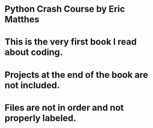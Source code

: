 # Python Crash Course by Eric Matthes 

# This is the very first book I read about coding. 
# Projects at the end of the book are not included.
# Files are not in order and not properly labeled.
